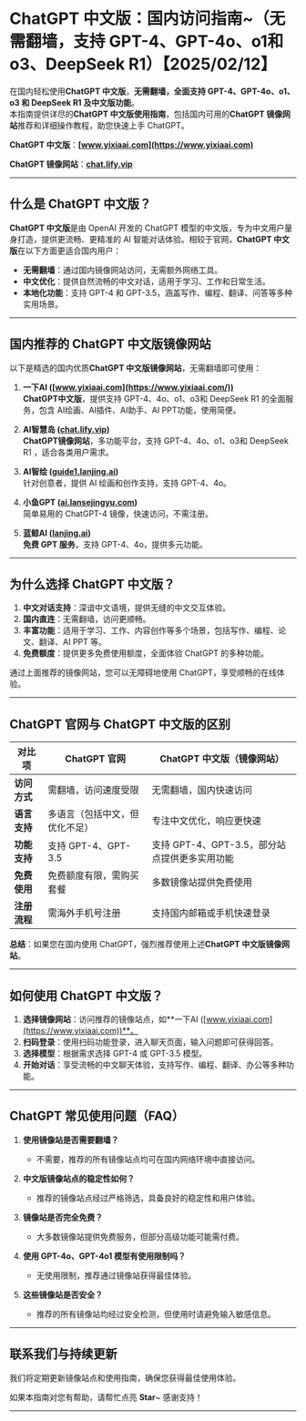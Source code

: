 # ChatGPT 中文版：国内访问指南~（无需翻墙，支持 GPT-4、GPT-4o、o1和o3、DeepSeek R1）【2025/02/12】

在国内轻松使用**ChatGPT 中文版**，**无需翻墙，全面支持 GPT-4、GPT-4o、o1、o3 和 DeepSeek R1 及中文版功能**。   
本指南提供详尽的**ChatGPT 中文版使用指南**，包括国内可用的**ChatGPT 镜像网站**推荐和详细操作教程，助您快速上手 ChatGPT。

**ChatGPT 中文版**：**[www.yixiaai.com](https://www.yixiaai.com)**

**ChatGPT 镜像网站**：**[chat.lify.vip](https://chat.lify.vip)**

---

## 什么是 ChatGPT 中文版？

**ChatGPT 中文版**是由 OpenAI 开发的 ChatGPT 模型的中文版，专为中文用户量身打造，提供更流畅、更精准的 AI 智能对话体验。相较于官网，**ChatGPT 中文版**在以下方面更适合国内用户：

- **无需翻墙**：通过国内镜像网站访问，无需额外网络工具。
- **中文优化**：提供自然流畅的中文对话，适用于学习、工作和日常生活。
- **本地化功能**：支持 GPT-4 和 GPT-3.5，涵盖写作、编程、翻译、问答等多种实用场景。

---

## 国内推荐的 ChatGPT 中文版镜像网站

以下是精选的国内优质**ChatGPT 中文版镜像网站**，无需翻墙即可使用：

1. **一下AI ([www.yixiaai.com](https://www.yixiaai.com/))**   
   **ChatGPT中文版**，提供支持 GPT-4、4o、o1、o3和 DeepSeek R1 的全面服务，包含 AI绘画、AI插件、AI助手、AI PPT功能，使用简便。

2. **AI智慧岛 ([chat.lify.vip](https://chat.lify.vip/))**  
   **ChatGPT镜像网站**，多功能平台，支持 GPT-4、4o、o1、o3和 DeepSeek R1 ，适合各类用户需求。

3. **AI智绘 ([guide1.lanjing.ai](https://guide1.lanjing.ai/))**  
   针对创意者，提供 AI 绘画和创作支持，支持 GPT-4、4o。

4. **小鱼GPT ([ai.lansejingyu.com](https://ai.lansejingyu.com/))**  
   简单易用的 ChatGPT-4 镜像，快速访问，不需注册。

5. **蓝鲸AI ([lanjing.ai](https://lanjing.ai/))**  
   **免费 GPT 服务**，支持 GPT-4、4o，提供多元功能。

---

## 为什么选择 ChatGPT 中文版？

1. **中文对话支持**：深谙中文语境，提供无缝的中文交互体验。
2. **国内直连**：无需翻墙，访问更顺畅。
3. **丰富功能**：适用于学习、工作、内容创作等多个场景，包括写作、编程、论文、翻译、AI PPT 等。
4. **免费额度**：提供更多免费使用额度，全面体验 ChatGPT 的多种功能。

通过上面推荐的镜像网站，您可以无障碍地使用 ChatGPT，享受顺畅的在线体验。

---

## ChatGPT 官网与 ChatGPT 中文版的区别

| 对比项       | ChatGPT 官网                 | ChatGPT 中文版（镜像网站）        |
|--------------|------------------------------|-----------------------------------|
| **访问方式** | 需翻墙，访问速度受限         | 无需翻墙，国内快速访问             |
| **语言支持** | 多语言（包括中文，但优化不足）| 专注中文优化，响应更快速           |
| **功能支持** | 支持 GPT-4、GPT-3.5          | 支持 GPT-4、GPT-3.5，部分站点提供更多实用功能 |
| **免费使用** | 免费额度有限，需购买套餐     | 多数镜像站提供免费使用             |
| **注册流程** | 需海外手机号注册             | 支持国内邮箱或手机快速登录         |

**总结**：如果您在国内使用 ChatGPT，强烈推荐使用上述**ChatGPT 中文版镜像网站**。

---

## 如何使用 ChatGPT 中文版？

1. **选择镜像网站**：访问推荐的镜像站点，如**一下AI ([www.yixiaai.com](https://www.yixiaai.com))**。
2. **扫码登录**：使用扫码功能登录，进入聊天页面，输入问题即可获得回答。
3. **选择模型**：根据需求选择 GPT-4 或 GPT-3.5 模型。
4. **开始对话**：享受流畅的中文聊天体验，支持写作、编程、翻译、办公等多种功能。

---

## ChatGPT 常见使用问题（FAQ）

1. **使用镜像站是否需要翻墙？**
   - 不需要，推荐的所有镜像站点均可在国内网络环境中直接访问。

2. **中文版镜像站点的稳定性如何？**
   - 推荐的镜像站点经过严格筛选，具备良好的稳定性和用户体验。

3. **镜像站是否完全免费？**
   - 大多数镜像站提供免费服务，但部分高级功能可能需付费。

4. **使用 GPT-4o、GPT-4o1 模型有使用限制吗？**
   - 无使用限制，推荐通过镜像站获得最佳体验。

5. **这些镜像站是否安全？**
   - 推荐的所有镜像站均经过安全检测，但使用时请避免输入敏感信息。

---

## 联系我们与持续更新

我们将定期更新镜像站点和使用指南，确保您获得最佳使用体验。

如果本指南对您有帮助，请帮忙点亮 **Star**~ 感谢支持！

---
